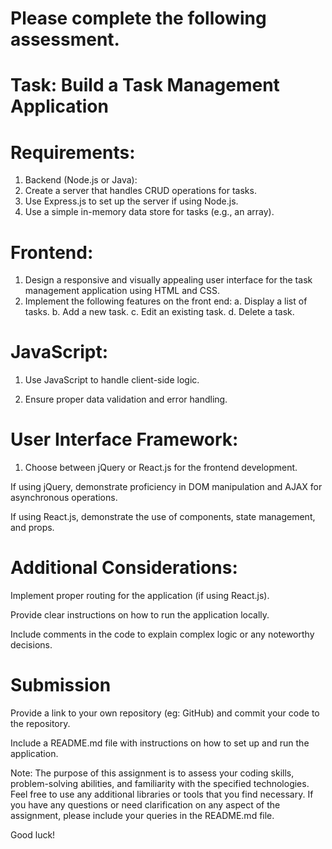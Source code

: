 # Please complete the following assessment.

# Task: Build a Task Management Application

# Requirements:

1. Backend (Node.js or Java):
2. Create a server that handles CRUD operations for tasks.
3. Use Express.js to set up the server if using Node.js.
4. Use a simple in-memory data store for tasks (e.g., an array).

# Frontend:

1. Design a responsive and visually appealing user interface for the task management application using HTML and CSS.
2. Implement the following features on the front end:
   a. Display a list of tasks.
   b. Add a new task.
   c. Edit an existing task.
   d. Delete a task.

# JavaScript:

1. Use JavaScript to handle client-side logic.

2. Ensure proper data validation and error handling.

# User Interface Framework:

1. Choose between jQuery or React.js for the frontend development.

If using jQuery, demonstrate proficiency in DOM manipulation and AJAX for asynchronous operations.

If using React.js, demonstrate the use of components, state management, and props.

# Additional Considerations:

Implement proper routing for the application (if using React.js).

Provide clear instructions on how to run the application locally.

Include comments in the code to explain complex logic or any noteworthy decisions.

# Submission

Provide a link to your own repository (eg: GitHub) and commit your code to the repository.

Include a README.md file with instructions on how to set up and run the application.

Note: The purpose of this assignment is to assess your coding skills, problem-solving abilities, and familiarity with the specified technologies. Feel free to use any additional libraries or tools that you find necessary. If you have any questions or need clarification on any aspect of the assignment, please include your queries in the README.md file.

Good luck!
